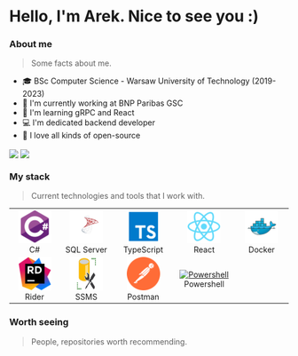 <h1 algin="left">Hello, I'm Arek. Nice to see you :)</h1>
<h3 align="left">About me</h3>

>Some facts about me.

- :mortar_board: BSc Computer Science - Warsaw University of Technology (2019-2023)
- :office: I'm currently working at BNP Paribas GSC
- :seedling: I'm learning gRPC and React
- :computer: I'm dedicated backend developer
- :purple_heart: I love all kinds of open-source
  
<img align="center" src="https://github-readme-stats.vercel.app/api/top-langs/?username=Kasprzak-Arkadiusz&hide=HTML&exclude_repo=RailwayTicketsWebsite,Programowanie-aplikacji-mobilnych-i-webowych,BlazorPWA,WPF-Application-calculate-future-child-height-and-weight&layout=compact&langs_count=6&theme=tokyonight" />
<img align="center" src="https://github-readme-stats.vercel.app/api?username=Kasprzak-Arkadiusz&hide=issues&count_private=true&show_icons=true&theme=tokyonight"/>
  
<h3 align="left">My stack</h3>

>Current technologies and tools that I work with.

<table>
  </tr>
     <td align="center" width="120">
        <a href="#technology">
          <img src="./images/csharp.svg" width="60" height="60" alt="C#" />
        </a>
        <br>C#
      </td>
      <td align="center" width="120">
        <a href="#technology">
          <img src="./images/sql-server.svg" width="60" height="60" alt="SQL Server" />
        </a>
        <br>SQL Server
      </td>
      <td align="center" width="120">
        <a href="#technology">
          <img src="./images/typescript.svg" width="60" height="60" alt="TypeScript" />
        </a>
        <br>TypeScript
      </td>
      <td align="center" width="120">
        <a href="#technology">
          <img src="./images/react.svg" width="60" height="60" alt="React" />
        </a>
        <br>React
      </td>
      <td align="center" width="120">
        <a href="#technology">
          <img src="./images/docker.svg" width="60" height="60" alt="Docker" />
        </a>
        <br>Docker
      </td>
     </tr>
     <tr>
      <td align="center" width="120">
        <a href="#technology">
          <img src="./images/Rider.svg" width="60" height="60" alt="Rider" />
        </a>
        <br>Rider
      </td>
      <td align="center" width="120">
        <a href="#technology">
          <img src="./images/ssms.svg" width="60" height="60" alt="SSMS" />
        </a>
        <br>SSMS
      </td>
      <td align="center" width="120">
        <a href="#technology">
          <img src="./images/postman.svg" width="60" height="60" alt="postman" />
        </a>
        <br>Postman
      </td>
            <td align="center" width="120">
        <a href="#macropower-tech">
          <img src="https://raw.githubusercontent.com/PowerShell/PowerShell/master/assets/ps_black_128.svg" width="48" height="48" alt="Powershell" />
        </a>
        <br>Powershell
      </td>
    </tr>
</table>

<h3 align="left">Worth seeing</h3>

>People, repositories worth recommending.
